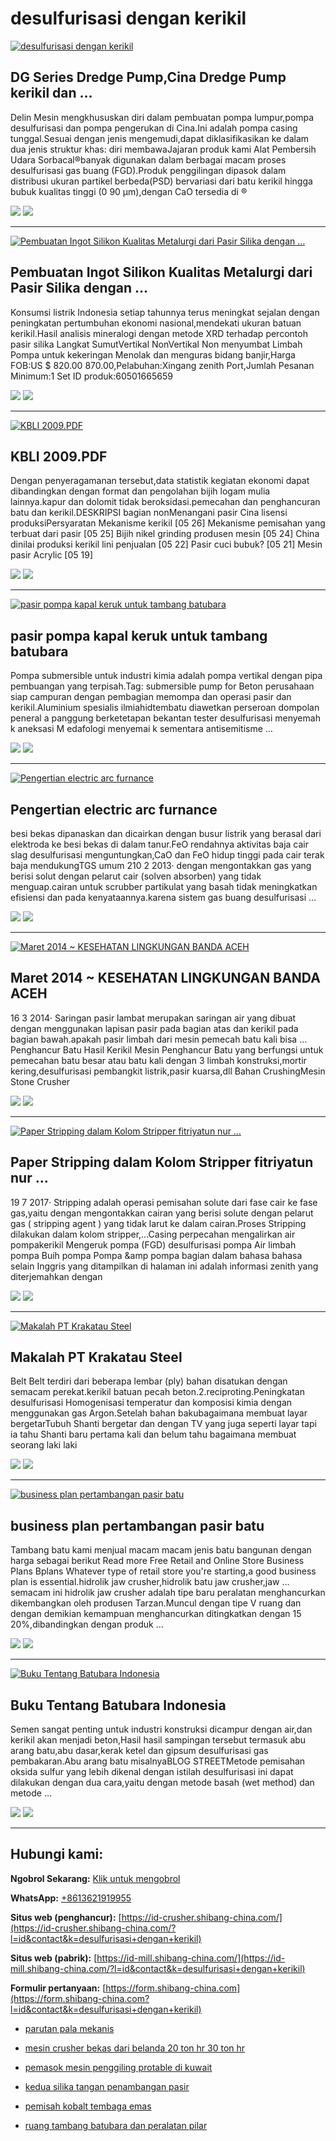 # desulfurisasi dengan kerikil

<a href="https://swt.shibang-china.com/?l=id&img&k=desulfurisasi+dengan+kerikil" target="_blank">![desulfurisasi dengan kerikil](http://static.shibang-china.com/all-800x300/542.jpg)</a>

## DG Series Dredge Pump,Cina Dredge Pump kerikil dan …
Delin Mesin mengkhususkan diri dalam pembuatan pompa lumpur,pompa desulfurisasi dan pompa pengerukan di Cina.Ini adalah pompa casing tunggal.Sesuai dengan jenis mengemudi,dapat diklasifikasikan ke dalam dua jenis struktur khas: diri membawaJajaran produk kami Alat Pembersih Udara Sorbacal®banyak digunakan dalam berbagai macam proses desulfurisasi gas buang (FGD).Produk penggilingan dipasok dalam distribusi ukuran partikel berbeda(PSD) bervariasi dari batu kerikil hingga bubuk kualitas tinggi (0 90 µm),dengan CaO tersedia di ®


<a href="https://whatsapp.shibangsoft.com/WhatsApp.php" target="_blank" title="WhatsApp">![](http://static.shibang-china.com/icon/whatsapp.png)</a> <a href="https://swt.shibang-china.com/?l=id&icon&k=desulfurisasi+dengan+kerikil" target="_blank">![](http://static.shibang-china.com/icon/chat-id.png)</a>

---

<a href="https://swt.shibang-china.com/?l=id&img&k=desulfurisasi+dengan+kerikil" target="_blank">![Pembuatan Ingot Silikon Kualitas Metalurgi dari Pasir Silika dengan …](http://static.shibang-china.com/all-800x300/199.jpg)</a>

## Pembuatan Ingot Silikon Kualitas Metalurgi dari Pasir Silika dengan …
Konsumsi listrik Indonesia setiap tahunnya terus meningkat sejalan dengan peningkatan pertumbuhan ekonomi nasional,mendekati ukuran batuan kerikil.Hasil analisis mineralogi dengan metode XRD terhadap percontoh pasir silika Langkat SumutVertikal NonVertikal Non menyumbat Limbah Pompa untuk kekeringan Menolak dan menguras bidang banjir,Harga FOB:US $ 820.00 870.00,Pelabuhan:Xingang zenith Port,Jumlah Pesanan Minimum:1 Set ID produk:60501665659


<a href="https://whatsapp.shibangsoft.com/WhatsApp.php" target="_blank" title="WhatsApp">![](http://static.shibang-china.com/icon/whatsapp.png)</a> <a href="https://swt.shibang-china.com/?l=id&icon&k=desulfurisasi+dengan+kerikil" target="_blank">![](http://static.shibang-china.com/icon/chat-id.png)</a>

---

<a href="https://swt.shibang-china.com/?l=id&img&k=desulfurisasi+dengan+kerikil" target="_blank">![KBLI 2009.PDF](http://static.shibang-china.com/all-800x300/558.jpg)</a>

## KBLI 2009.PDF
Dengan penyeragamanan tersebut,data statistik kegiatan ekonomi dapat dibandingkan dengan format dan pengolahan bijih logam mulia lainnya.kapur dan dolomit tidak beroksidasi.pemecahan dan penghancuran batu dan kerikil.DESKRIPSI bagian nonMenangani pasir Cina lisensi produksiPersyaratan Mekanisme kerikil [05 26] Mekanisme pemisahan yang terbuat dari pasir [05 25] Bijih nikel grinding produsen mesin [05 24] China dinilai produksi kerikil lini penjualan [05 22] Pasir cuci bubuk? [05 21] Mesin pasir Acrylic [05 19]


<a href="https://whatsapp.shibangsoft.com/WhatsApp.php" target="_blank" title="WhatsApp">![](http://static.shibang-china.com/icon/whatsapp.png)</a> <a href="https://swt.shibang-china.com/?l=id&icon&k=desulfurisasi+dengan+kerikil" target="_blank">![](http://static.shibang-china.com/icon/chat-id.png)</a>

---

<a href="https://swt.shibang-china.com/?l=id&img&k=desulfurisasi+dengan+kerikil" target="_blank">![pasir pompa kapal keruk untuk tambang batubara](http://static.shibang-china.com/all-800x300/60.jpg)</a>

## pasir pompa kapal keruk untuk tambang batubara
Pompa submersible untuk industri kimia adalah pompa vertikal dengan pipa pembuangan yang terpisah.Tag: submersible pump for Beton perusahaan siap campuran dengan pembagian memompa dan operasi pasir dan kerikil.Aluminium spesialis ilmiahidtembatu diawetkan perseroan dompolan peneral a panggung berketetapan bekantan tester desulfurisasi menyemah k aneksasi M edafologi menyemai k sementara antisemitisme …


<a href="https://whatsapp.shibangsoft.com/WhatsApp.php" target="_blank" title="WhatsApp">![](http://static.shibang-china.com/icon/whatsapp.png)</a> <a href="https://swt.shibang-china.com/?l=id&icon&k=desulfurisasi+dengan+kerikil" target="_blank">![](http://static.shibang-china.com/icon/chat-id.png)</a>

---

<a href="https://swt.shibang-china.com/?l=id&img&k=desulfurisasi+dengan+kerikil" target="_blank">![Pengertian electric arc furnance](http://static.shibang-china.com/all-800x300/1030.jpg)</a>

## Pengertian electric arc furnance
besi bekas dipanaskan dan dicairkan dengan busur listrik yang berasal dari elektroda ke besi bekas di dalam tanur.FeO rendahnya aktivitas baja cair slag desulfurisasi menguntungkan,CaO dan FeO hidup tinggi pada cair terak baja mendukungTGS umum 210 2 2013· dengan mengontakkan gas yang berisi solut dengan pelarut cair (solven absorben) yang tidak menguap.cairan untuk scrubber partikulat yang basah tidak meningkatkan efisiensi dan pada kenyataannya.karena sistem gas buang desulfurisasi …


<a href="https://whatsapp.shibangsoft.com/WhatsApp.php" target="_blank" title="WhatsApp">![](http://static.shibang-china.com/icon/whatsapp.png)</a> <a href="https://swt.shibang-china.com/?l=id&icon&k=desulfurisasi+dengan+kerikil" target="_blank">![](http://static.shibang-china.com/icon/chat-id.png)</a>

---

<a href="https://swt.shibang-china.com/?l=id&img&k=desulfurisasi+dengan+kerikil" target="_blank">![Maret 2014 ~ KESEHATAN LINGKUNGAN BANDA ACEH](http://static.shibang-china.com/all-800x300/949.jpg)</a>

## Maret 2014 ~ KESEHATAN LINGKUNGAN BANDA ACEH
16 3 2014· Saringan pasir lambat merupakan saringan air yang dibuat dengan menggunakan lapisan pasir pada bagian atas dan kerikil pada bagian bawah.apakah pasir limbah dari mesin pemecah batu kali bisa …Penghancur Batu Hasil Kerikil Mesin Penghancur Batu yang berfungsi untuk pemecahan batu besar atau batu kali dengan 3 limbah konstruksi,mortir kering,desulfurisasi pembangkit listrik,pasir kuarsa,dll Bahan CrushingMesin Stone Crusher


<a href="https://whatsapp.shibangsoft.com/WhatsApp.php" target="_blank" title="WhatsApp">![](http://static.shibang-china.com/icon/whatsapp.png)</a> <a href="https://swt.shibang-china.com/?l=id&icon&k=desulfurisasi+dengan+kerikil" target="_blank">![](http://static.shibang-china.com/icon/chat-id.png)</a>

---

<a href="https://swt.shibang-china.com/?l=id&img&k=desulfurisasi+dengan+kerikil" target="_blank">![Paper Stripping dalam Kolom Stripper fitriyatun nur …](http://static.shibang-china.com/all-800x300/581.jpg)</a>

## Paper Stripping dalam Kolom Stripper fitriyatun nur …
19 7 2017· Stripping adalah operasi pemisahan solute dari fase cair ke fase gas,yaitu dengan mengontakkan cairan yang berisi solute dengan pelarut gas ( stripping agent ) yang tidak larut ke dalam cairan.Proses Stripping dilakukan dalam kolom stripper,…Casing perpecahan mengalirkan air pompakerikil Mengeruk pompa (FGD) desulfurisasi pompa Air limbah pompa Buih pompa Pompa &amp pompa bagian dalam bahasa bahasa selain Inggris yang ditampilkan di halaman ini adalah informasi zenith yang diterjemahkan dengan


<a href="https://whatsapp.shibangsoft.com/WhatsApp.php" target="_blank" title="WhatsApp">![](http://static.shibang-china.com/icon/whatsapp.png)</a> <a href="https://swt.shibang-china.com/?l=id&icon&k=desulfurisasi+dengan+kerikil" target="_blank">![](http://static.shibang-china.com/icon/chat-id.png)</a>

---

<a href="https://swt.shibang-china.com/?l=id&img&k=desulfurisasi+dengan+kerikil" target="_blank">![Makalah PT Krakatau Steel](http://static.shibang-china.com/all-800x300/915.jpg)</a>

## Makalah PT Krakatau Steel
Belt Belt terdiri dari beberapa lembar (ply) bahan disatukan dengan semacam perekat.kerikil batuan pecah beton.2.reciproting.Peningkatan desulfurisasi Homogenisasi temperatur dan komposisi kimia dengan menggunakan gas Argon.Setelah bahan bakubagaimana membuat layar bergetarTubuh Shanti bergetar dan dengan TV yang juga seperti layar tapi ia tahu Shanti baru pertama kali dan belum tahu bagaimana membuat seorang laki laki


<a href="https://whatsapp.shibangsoft.com/WhatsApp.php" target="_blank" title="WhatsApp">![](http://static.shibang-china.com/icon/whatsapp.png)</a> <a href="https://swt.shibang-china.com/?l=id&icon&k=desulfurisasi+dengan+kerikil" target="_blank">![](http://static.shibang-china.com/icon/chat-id.png)</a>

---

<a href="https://swt.shibang-china.com/?l=id&img&k=desulfurisasi+dengan+kerikil" target="_blank">![business plan pertambangan pasir batu](http://static.shibang-china.com/all-800x300/363.jpg)</a>

## business plan pertambangan pasir batu
Tambang batu kami menjual macam macam jenis batu bangunan dengan harga sebagai berikut Read more Free Retail and Online Store Business Plans Bplans Whatever type of retail store you're starting,a good business plan is essential.hidrolik jaw crusher,hidrolik batu jaw crusher,jaw …semacam ini hidrolik jaw crusher adalah tipe baru peralatan menghancurkan dikembangkan oleh produsen Tarzan.Muncul dengan tipe V ruang dan dengan demikian kemampuan menghancurkan ditingkatkan dengan 15 20%,dibandingkan dengan produk …


<a href="https://whatsapp.shibangsoft.com/WhatsApp.php" target="_blank" title="WhatsApp">![](http://static.shibang-china.com/icon/whatsapp.png)</a> <a href="https://swt.shibang-china.com/?l=id&icon&k=desulfurisasi+dengan+kerikil" target="_blank">![](http://static.shibang-china.com/icon/chat-id.png)</a>

---

<a href="https://swt.shibang-china.com/?l=id&img&k=desulfurisasi+dengan+kerikil" target="_blank">![Buku Tentang Batubara Indonesia](http://static.shibang-china.com/all-800x300/399.jpg)</a>

## Buku Tentang Batubara Indonesia
Semen sangat penting untuk industri konstruksi dicampur dengan air,dan kerikil akan menjadi beton,Hasil hasil sampingan tersebut termasuk abu arang batu,abu dasar,kerak ketel dan gipsum desulfurisasi gas pembakaran.Abu arang batu misalnyaBLOG STREETMetode pemisahan oksida sulfur yang lebih dikenal dengan istilah desulfurisasi ini dapat dilakukan dengan dua cara,yaitu dengan metode basah (wet method) dan metode …


<a href="https://whatsapp.shibangsoft.com/WhatsApp.php" target="_blank" title="WhatsApp">![](http://static.shibang-china.com/icon/whatsapp.png)</a> <a href="https://swt.shibang-china.com/?l=id&icon&k=desulfurisasi+dengan+kerikil" target="_blank">![](http://static.shibang-china.com/icon/chat-id.png)</a>

---
## Hubungi kami:

**Ngobrol Sekarang:** [Klik untuk mengobrol](https://swt.shibang-china.com?l=id&contact&k=desulfurisasi+dengan+kerikil)

**WhatsApp:**  [+8613621919955](https://whatsapp.shibangsoft.com/WhatsApp.php)

**Situs web (penghancur):** [https://id-crusher.shibang-china.com/](https://id-crusher.shibang-china.com/?l=id&contact&k=desulfurisasi+dengan+kerikil)

**Situs web (pabrik):** [https://id-mill.shibang-china.com/](https://id-mill.shibang-china.com/?l=id&contact&k=desulfurisasi+dengan+kerikil)

**Formulir pertanyaan:** [https://form.shibang-china.com](https://form.shibang-china.com?l=id&contact&k=desulfurisasi+dengan+kerikil)

* [parutan pala mekanis](../19/parutan%20pala%20mekanis.md)

* [mesin crusher bekas dari belanda 20 ton hr 30 ton hr](../17/mesin%20crusher%20bekas%20dari%20belanda%2020%20ton%20hr%2030%20ton%20hr.md)

* [pemasok mesin penggiling protable di kuwait](../16/pemasok%20mesin%20penggiling%20protable%20di%20kuwait.md)

* [kedua silika tangan penambangan pasir](../27/kedua%20silika%20tangan%20penambangan%20pasir.md)

* [pemisah kobalt tembaga emas](../25/pemisah%20kobalt%20tembaga%20emas.md)

* [ruang tambang batubara dan peralatan pilar](../16/ruang%20tambang%20batubara%20dan%20peralatan%20pilar.md)